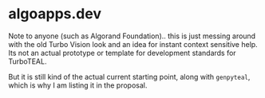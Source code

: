 # algoapps.dev

Note to anyone (such as Algorand Foundation).. this is just messing around with the old Turbo Vision look and an idea for instant context sensitive help. 
Its not an actual prototype or template for development standards for TurboTEAL.

But it is still kind of the actual current starting point, along with `genpyteal`, which is why I am listing it in the proposal.
